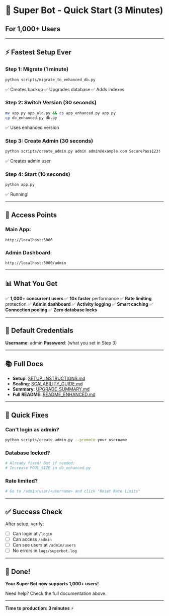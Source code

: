 # 🚀 Super Bot - Quick Start (3 Minutes)

## For 1,000+ Users

---

## ⚡ Fastest Setup Ever

### Step 1: Migrate (1 minute)
```bash
python scripts/migrate_to_enhanced_db.py
```
✅ Creates backup
✅ Upgrades database
✅ Adds indexes

### Step 2: Switch Version (30 seconds)
```bash
mv app.py app_old.py && cp app_enhanced.py app.py
cp db_enhanced.py db.py
```
✅ Uses enhanced version

### Step 3: Create Admin (30 seconds)
```bash
python scripts/create_admin.py admin admin@example.com SecurePass123!
```
✅ Creates admin user

### Step 4: Start (10 seconds)
```bash
python app.py
```
✅ Running!

---

## 🎯 Access Points

### Main App:
```
http://localhost:5000
```

### Admin Dashboard:
```
http://localhost:5000/admin
```

---

## 📊 What You Get

✅ **1,000+ concurrent users**
✅ **10x faster** performance
✅ **Rate limiting** protection
✅ **Admin dashboard**
✅ **Activity logging**
✅ **Smart caching**
✅ **Connection pooling**
✅ **Zero database locks**

---

## 🔑 Default Credentials

**Username**: admin
**Password**: (what you set in Step 3)

---

## 📚 Full Docs

- **Setup**: [SETUP_INSTRUCTIONS.md](SETUP_INSTRUCTIONS.md)
- **Scaling**: [SCALABILITY_GUIDE.md](SCALABILITY_GUIDE.md)
- **Summary**: [UPGRADE_SUMMARY.md](UPGRADE_SUMMARY.md)
- **Full README**: [README_ENHANCED.md](README_ENHANCED.md)

---

## 🐛 Quick Fixes

### Can't login as admin?
```bash
python scripts/create_admin.py --promote your_username
```

### Database locked?
```bash
# Already fixed! But if needed:
# Increase POOL_SIZE in db_enhanced.py
```

### Rate limited?
```bash
# Go to /admin/user/<username> and click "Reset Rate Limits"
```

---

## ✅ Success Check

After setup, verify:
- [ ] Can login at `/login`
- [ ] Can access `/admin`
- [ ] Can see users at `/admin/users`
- [ ] No errors in `logs/superbot.log`

---

## 🎉 Done!

**Your Super Bot now supports 1,000+ users!**

Need help? Check the full documentation above.

---

**Time to production: 3 minutes** ⚡
